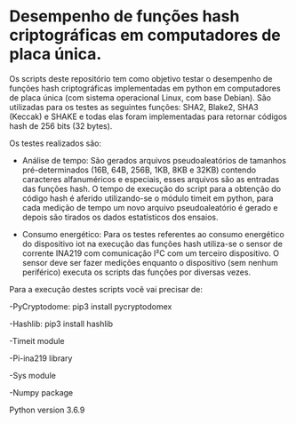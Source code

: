 # Desempenho de funções hash criptográficas em computadores de placa única.

Os scripts deste repositório tem como objetivo testar o desempenho de funções hash criptográficas implementadas em python em computadores de placa única (com sistema operacional Linux, com base Debian). São utilizadas para os testes as seguintes funções: SHA2, Blake2, SHA3 (Keccak) e SHAKE e todas elas foram implementadas para retornar códigos hash de 256 bits (32 bytes).

Os testes realizados são:

- Análise de tempo: São gerados arquivos pseudoaleatórios de tamanhos pré-determinados (16B, 64B, 256B, 1KB, 8KB e 32KB) contendo caracteres alfanuméricos e especiais, esses arquivos são as entradas das funções hash. O tempo de execução do script para a obtenção do código hash é aferido utilizando-se o módulo timeit em python, para cada medição de tempo um novo arquivo pseudoaleatório é gerado e depois são tirados os dados estatísticos dos ensaios.

 
- Consumo energético: Para os testes referentes ao consumo energético do dispositivo iot na execução das funções hash utiliza-se o sensor de corrente INA219 com comunicação I²C com um terceiro dispositivo. O sensor deve ser fazer medições enquanto o dispositivo (sem nenhum periférico) executa os scripts das funções por diversas vezes.

Para a execução destes scripts você vai precisar de:

-PyCryptodome: pip3 install pycryptodomex

-Hashlib: pip3 install hashlib

-Timeit module

-Pi-ina219 library

-Sys module

-Numpy package

Python version 3.6.9
